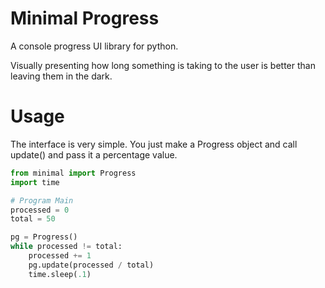 # Minimal Progress

A console progress UI library for python.

Visually presenting how long something is taking to the user is better than leaving them in the dark.

# Usage

The interface is very simple. You just make a Progress object and call update() and pass it a percentage value.

```py
from minimal import Progress
import time

# Program Main
processed = 0
total = 50

pg = Progress()
while processed != total:
    processed += 1
    pg.update(processed / total)
    time.sleep(.1)
```
